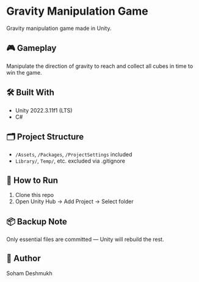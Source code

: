 # Gravity Manipulation Game

Gravity manipulation game made in Unity.

## 🎮 Gameplay
Manipulate the direction of gravity to reach and collect all cubes in time to win the game.

## 🛠 Built With
- Unity 2022.3.11f1 (LTS)
- C#

## 🗂 Project Structure
- `/Assets`, `/Packages`, `/ProjectSettings` included
- `Library/`, `Temp/`, etc. excluded via .gitignore

## 🚀 How to Run
1. Clone this repo
2. Open Unity Hub → Add Project → Select folder

## 📦 Backup Note
Only essential files are committed — Unity will rebuild the rest.

## 👤 Author
Soham Deshmukh
